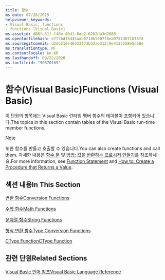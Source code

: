 ```yaml
---
title: 함수
ms.date: 07/20/2015
helpviewer_keywords:
- Visual Basic, functions
- functions [Visual Basic]
ms.assetid: d86fc51f-f46e-4941-8ae2-6262da3d2688
ms.openlocfilehash: e777bdf8445aab0718b5e07f8ea0751d0f10f8f8
ms.sourcegitcommit: d2db216e46323f73b32ae312c9e4135258e5d68e
ms.translationtype: MT
ms.contentlocale: ko-KR
ms.lasthandoff: 09/22/2020
ms.locfileid: "90870165"
---
```

# <a name="functions-visual-basic"></a><span data-ttu-id="cba6e-102">함수(Visual Basic)</span><span class="sxs-lookup"><span data-stu-id="cba6e-102">Functions (Visual Basic)</span></span>

<span data-ttu-id="cba6e-103">이 단원의 항목에는 Visual Basic 런타임 멤버 함수의 테이블이 포함되어 있습니다.</span><span class="sxs-lookup"><span data-stu-id="cba6e-103">The topics in this section contain tables of the Visual Basic run-time member functions.</span></span>  
  
> [!NOTE]
> <span data-ttu-id="cba6e-104">또한 함수를 만들고 호출할 수 있습니다.</span><span class="sxs-lookup"><span data-stu-id="cba6e-104">You can also create functions and call them.</span></span> <span data-ttu-id="cba6e-105">자세한 내용은 [함수 문](../statements/function-statement.md) 및 [방법: 값을 반환하는 프로시저 만들기](../../programming-guide/language-features/procedures/how-to-create-a-procedure-that-returns-a-value.md)를 참조하세요.</span><span class="sxs-lookup"><span data-stu-id="cba6e-105">For more information, see [Function Statement](../statements/function-statement.md) and [How to: Create a Procedure that Returns a Value](../../programming-guide/language-features/procedures/how-to-create-a-procedure-that-returns-a-value.md).</span></span>  
  
## <a name="in-this-section"></a><span data-ttu-id="cba6e-106">섹션 내용</span><span class="sxs-lookup"><span data-stu-id="cba6e-106">In This Section</span></span>  

 [<span data-ttu-id="cba6e-107">변환 함수</span><span class="sxs-lookup"><span data-stu-id="cba6e-107">Conversion Functions</span></span>](conversion-functions.md)  
  
 [<span data-ttu-id="cba6e-108">수학 함수</span><span class="sxs-lookup"><span data-stu-id="cba6e-108">Math Functions</span></span>](math-functions.md)  
  
 [<span data-ttu-id="cba6e-109">문자열 함수</span><span class="sxs-lookup"><span data-stu-id="cba6e-109">String Functions</span></span>](string-functions.md)  
  
 [<span data-ttu-id="cba6e-110">형식 변환 함수</span><span class="sxs-lookup"><span data-stu-id="cba6e-110">Type Conversion Functions</span></span>](type-conversion-functions.md)  
  
 [<span data-ttu-id="cba6e-111">CType Function</span><span class="sxs-lookup"><span data-stu-id="cba6e-111">CType Function</span></span>](ctype-function.md)  
  
## <a name="related-sections"></a><span data-ttu-id="cba6e-112">관련 단원</span><span class="sxs-lookup"><span data-stu-id="cba6e-112">Related Sections</span></span>  

 [<span data-ttu-id="cba6e-113">Visual Basic 언어 참조</span><span class="sxs-lookup"><span data-stu-id="cba6e-113">Visual Basic Language Reference</span></span>](../index.md)  
